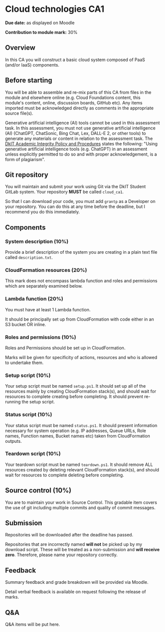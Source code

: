 # Cloud technologies CA1

**Due date:** as displayed on Moodle

**Contribution to module mark:** 30%


## Overview

In this CA you will construct a basic cloud system composed of PaaS (and/or IaaS) components. 


## Before starting

You will be able to assemble and re-mix parts of this CA from files in the module and elsewhere online (e.g. Cloud Foundations content, this module's content, online, discussion boards, GitHub etc).
Any items imported must be acknowledged directly as comments in the appropriate source file(s). 

Generative artificial intelligence (AI) tools cannot be used in this assessment task. In this assessment, you must not use generative artificial intelligence (AI) (ChatGPT, ChatSonic, Bing Chat, Lex, DALL-E 2, or other tools) to generate any materials or content in relation to the assessment task.
The [DkIT Academic Integrity Policy and Procedures](https://www.dkit.ie/about-dkit/policies-and-guidelines/academic-policies.html) states the following:
"Using generative artificial intelligence tools (e.g. ChatGPT) in an assessment unless explicitly permitted to do so and with proper acknowledgement, is a form of plagiarism".


## Git repository

You will maintain and submit your work using Git via the DkIT Student GitLab system.
Your repository **MUST** be called `cloud_ca1`.

So that I can download your code, you must add `grantp` as a Developer on your repository.
You can do this at any time before the deadline, but I recommend you do this immediately.


## Components

### System description (10%)

Provide a brief description of the system you are creating in a plain text file called `description.txt`. 

### CloudFormation resources (20%)

This mark does not encompass lambda function and roles and permissions which are separately examined below. 



### Lambda function (20%)

You must have at least 1 Lambda function.

It should be principally set up from CloudFormation with code either in an S3 bucket OR inline.



### Roles and permissions (10%)

Roles and Permissions should be set up in CloudFormation.

Marks will be given for specificity of actions, resources and who is allowed to undertake them. 


### Setup script (10%)

Your setup script must be named `setup.ps1`.
It should set up all of the resources mainly by creating CloudFormation stack(s), and should wait for resources to complete creating before completing.
It should prevent re-running the setup script. 


### Status script (10%)

Your status script must be named `status.ps1`.
It should present information necessary for system operation (e.g. IP addresses, Queue URLs, Role names, Function names, Bucket names etc) taken from CloudFormation outputs. 


### Teardown script (10%)

Your teardown script must be named `teardown.ps1`.
It should remove ALL resources created by deleting relevant CloudFormation stack(s), and should wait for resources to complete deleting before completing. 

## Source control (10%)

You are to maintain your work in Source Control.
This gradable item covers the use of git including multiple commits and quality of commit messages. 


## Submission

Repositories will be downloaded after the deadline has passed.

Repositories that are incorrectly named **will not** be picked up by my download script.
These will be treated as a non-submission and **will receive zero**.
Therefore, please name your repository correctly.


## Feedback

Summary feedback and grade breakdown will be provided via Moodle.

Detail verbal feedback is available on request following the release of marks. 


## Q&A

Q&A items will be put here.
